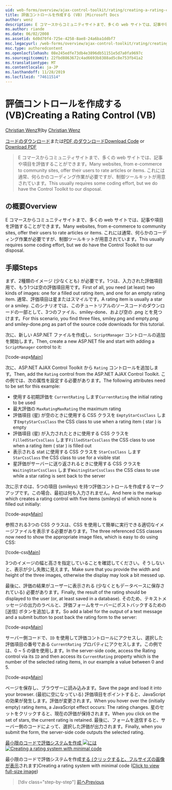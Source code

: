 ```yaml
---
uid: web-forms/overview/ajax-control-toolkit/rating/creating-a-rating-control-vb
title: 評価コントロールを作成する (VB) |Microsoft Docs
author: wenz
description: E コマースからコミュニティサイトまで、多くの web サイトでは、記事や項目を評価することができます。 これには通常、いくつかのコーディング作業が必要ですが、
ms.author: riande
ms.date: 06/02/2008
ms.assetid: 6d0d70f4-725e-4258-8ae8-24a6ba1ddbf7
msc.legacyurl: /web-forms/overview/ajax-control-toolkit/rating/creating-a-rating-control-vb
msc.type: authoredcontent
ms.openlocfilehash: 08e245edfe73db4e3896db51151e5d7a0fa9697c
ms.sourcegitcommit: 22fbd8863672c4ad6693b8388ad5c8e753fb41a2
ms.translationtype: MT
ms.contentlocale: ja-JP
ms.lasthandoff: 11/28/2019
ms.locfileid: "74611514"
---
```

# <a name="creating-a-rating-control-vb"></a><span data-ttu-id="69c3b-104">評価コントロールを作成する (VB)</span><span class="sxs-lookup"><span data-stu-id="69c3b-104">Creating a Rating Control (VB)</span></span>

<span data-ttu-id="69c3b-105">[Christian Wenz](https://github.com/wenz)別</span><span class="sxs-lookup"><span data-stu-id="69c3b-105">by [Christian Wenz](https://github.com/wenz)</span></span>

<span data-ttu-id="69c3b-106">[コードのダウンロード](https://download.microsoft.com/download/9/3/f/93f8daea-bebd-4821-833b-95205389c7d0/rating0.vb.zip)または[PDF のダウンロード](https://download.microsoft.com/download/2/d/c/2dc10e34-6983-41d4-9c08-f78f5387d32b/rating0VB.pdf)</span><span class="sxs-lookup"><span data-stu-id="69c3b-106">[Download Code](https://download.microsoft.com/download/9/3/f/93f8daea-bebd-4821-833b-95205389c7d0/rating0.vb.zip) or [Download PDF](https://download.microsoft.com/download/2/d/c/2dc10e34-6983-41d4-9c08-f78f5387d32b/rating0VB.pdf)</span></span>

> <span data-ttu-id="69c3b-107">E コマースからコミュニティサイトまで、多くの web サイトでは、記事や項目を評価することができます。</span><span class="sxs-lookup"><span data-stu-id="69c3b-107">Many websites, from e-commerce to community sites, offer their users to rate articles or items.</span></span> <span data-ttu-id="69c3b-108">これには通常、何らかのコーディング作業が必要ですが、制御ツールキットが用意されています。</span><span class="sxs-lookup"><span data-stu-id="69c3b-108">This usually requires some coding effort, but we do have the Control Toolkit to our disposal.</span></span>

## <a name="overview"></a><span data-ttu-id="69c3b-109">の概要</span><span class="sxs-lookup"><span data-stu-id="69c3b-109">Overview</span></span>

<span data-ttu-id="69c3b-110">E コマースからコミュニティサイトまで、多くの web サイトでは、記事や項目を評価することができます。</span><span class="sxs-lookup"><span data-stu-id="69c3b-110">Many websites, from e-commerce to community sites, offer their users to rate articles or items.</span></span> <span data-ttu-id="69c3b-111">これには通常、何らかのコーディング作業が必要ですが、制御ツールキットが用意されています。</span><span class="sxs-lookup"><span data-stu-id="69c3b-111">This usually requires some coding effort, but we do have the Control Toolkit to our disposal.</span></span>

## <a name="steps"></a><span data-ttu-id="69c3b-112">手順</span><span class="sxs-lookup"><span data-stu-id="69c3b-112">Steps</span></span>

<span data-ttu-id="69c3b-113">まず、2種類のイメージ (少なくとも) が必要です。1つは、入力された評価項目用で、もう1つは空の評価項目用です。</span><span class="sxs-lookup"><span data-stu-id="69c3b-113">First of all, you need (at least) two kinds of images: one for a filled out rating item, and one for an empty rating item.</span></span> <span data-ttu-id="69c3b-114">通常、評価項目は星またはスマイルです。</span><span class="sxs-lookup"><span data-stu-id="69c3b-114">A rating item is usually a star or a smiley.</span></span> <span data-ttu-id="69c3b-115">このシナリオでは、このチュートリアルのソースコードのダウンロードの一部として、3つのファイル、smiley-done、および空の .png とを見つけます。</span><span class="sxs-lookup"><span data-stu-id="69c3b-115">For this scenario, you find three files, smiley.png and empty.png and smiley-done.png as part of the source code downloads for this tutorial.</span></span>

<span data-ttu-id="69c3b-116">次に、新しい ASP.NET ファイルを作成し、`ScriptManager` コントロールの追加を開始します。</span><span class="sxs-lookup"><span data-stu-id="69c3b-116">Then, create a new ASP.NET file and start with adding a `ScriptManager` control to it:</span></span>

[!code-aspx[Main](creating-a-rating-control-vb/samples/sample1.aspx)]

<span data-ttu-id="69c3b-117">次に、ASP.NET AJAX Control Toolkit から `Rating` コントロールを追加します。</span><span class="sxs-lookup"><span data-stu-id="69c3b-117">Then, add the `Rating` control from the ASP.NET AJAX Control Toolkit.</span></span> <span data-ttu-id="69c3b-118">この例では、次の属性を設定する必要があります。</span><span class="sxs-lookup"><span data-stu-id="69c3b-118">The following attributes need to be set for this example:</span></span>

- <span data-ttu-id="69c3b-119">使用する初期評価を `CurrentRating` します</span><span class="sxs-lookup"><span data-stu-id="69c3b-119">`CurrentRating` the initial rating to be used</span></span>
- <span data-ttu-id="69c3b-120">最大評価の `MaxRating`</span><span class="sxs-lookup"><span data-stu-id="69c3b-120">`MaxRating` the maximum rating</span></span>
- <span data-ttu-id="69c3b-121">評価項目 (星) が空のときに使用する CSS クラスを `EmptyStarCssClass` します</span><span class="sxs-lookup"><span data-stu-id="69c3b-121">`EmptyStarCssClass` the CSS class to use when a rating item ( star ) is empty</span></span>
- <span data-ttu-id="69c3b-122">評価項目 (星) が入力されたときに使用する CSS クラスを `FilledStarCssClass` します</span><span class="sxs-lookup"><span data-stu-id="69c3b-122">`FilledStarCssClass` the CSS class to use when a rating item ( star ) is filled out</span></span>
- <span data-ttu-id="69c3b-123">表示される stat に使用する CSS クラスを `StarCssClass` します</span><span class="sxs-lookup"><span data-stu-id="69c3b-123">`StarCssClass` the CSS class to use for a visible stat</span></span>
- <span data-ttu-id="69c3b-124">星評価がサーバーに送り返されるときに使用する CSS クラスを `WaitingStarCssClass` します</span><span class="sxs-lookup"><span data-stu-id="69c3b-124">`WaitingStarCssClass` the CSS class to use while a star rating is sent back to the server</span></span>

<span data-ttu-id="69c3b-125">次に示すのは、5つの項目 (smileys) を持つ評価コントロールを作成するマークアップです。この場合、最初は何も入力されません。</span><span class="sxs-lookup"><span data-stu-id="69c3b-125">And here is the markup which creates a rating control with five items (smileys) of which none is filled out initially:</span></span>

[!code-aspx[Main](creating-a-rating-control-vb/samples/sample2.aspx)]

<span data-ttu-id="69c3b-126">参照される3つの CSS クラスは、CSS を使用して簡単に実行できる適切なイメージファイルを表示する必要があります。</span><span class="sxs-lookup"><span data-stu-id="69c3b-126">The three referenced CSS classes now need to show the appropriate image files, which is easy to do using CSS:</span></span>

[!code-css[Main](creating-a-rating-control-vb/samples/sample3.css)]

<span data-ttu-id="69c3b-127">3つのイメージの幅と高さを指定していることを確認してください。そうしないと、表示が少し失敗に見えます。</span><span class="sxs-lookup"><span data-stu-id="69c3b-127">Make sure that you provide the width and height of the three images, otherwise the display may look a bit messed up.</span></span>

<span data-ttu-id="69c3b-128">最後に、評価の結果がユーザーに表示される (少なくともデータベースに保存されている) 必要があります。</span><span class="sxs-lookup"><span data-stu-id="69c3b-128">Finally, the result of the rating should be displayed to the user (or, at least saved in a database).</span></span> <span data-ttu-id="69c3b-129">そのため、テキストメッセージの出力のラベルと、評価フォームをサーバーにポストバックするための [送信] ボタンを追加します。</span><span class="sxs-lookup"><span data-stu-id="69c3b-129">So add a label for the output of a text message and a submit button to post back the rating form to the server:</span></span>

[!code-aspx[Main](creating-a-rating-control-vb/samples/sample4.aspx)]

<span data-ttu-id="69c3b-130">サーバー側コードで、`ID` を使用して評価コントロールにアクセスし、選択した評価項目の番号である `CurrentRating` プロパティにアクセスします。この例では、0 ~ 5 の値を使用します。</span><span class="sxs-lookup"><span data-stu-id="69c3b-130">In the server-side code, access the Rating control via its `ID` and then access its `CurrentRating` property which is the number of the selected rating items, in our example a value between 0 and 5.</span></span>

[!code-aspx[Main](creating-a-rating-control-vb/samples/sample5.aspx)]

<span data-ttu-id="69c3b-131">ページを保存し、ブラウザーに読み込みます。</span><span class="sxs-lookup"><span data-stu-id="69c3b-131">Save the page and load it into your browser.</span></span> <span data-ttu-id="69c3b-132">(最初に空になっている) 評価項目をポイントすると、JavaScript の効果が発生します。評価が変更されます。</span><span class="sxs-lookup"><span data-stu-id="69c3b-132">When you hover over the (initially empty) rating items, a JavaScript effect occurs: The rating changes.</span></span> <span data-ttu-id="69c3b-133">星のセットをクリックすると、現在の評価が保持されます。</span><span class="sxs-lookup"><span data-stu-id="69c3b-133">When you click on the set of stars, the current rating is retained.</span></span> <span data-ttu-id="69c3b-134">最後に、フォームを送信すると、サーバー側のコードによって、選択した評価が出力されます。</span><span class="sxs-lookup"><span data-stu-id="69c3b-134">Finally, when you submit the form, the server-side code outputs the selected rating.</span></span>

<span data-ttu-id="69c3b-135">[最小限のコードで評価システムを作成 ![には](creating-a-rating-control-vb/_static/image2.png)](creating-a-rating-control-vb/_static/image1.png)</span><span class="sxs-lookup"><span data-stu-id="69c3b-135">[![Creating a rating system with minimal code](creating-a-rating-control-vb/_static/image2.png)](creating-a-rating-control-vb/_static/image1.png)</span></span>

<span data-ttu-id="69c3b-136">最小限のコードで評価システムを作成[する (クリックすると、フルサイズの画像が表示](creating-a-rating-control-vb/_static/image3.png)されます)</span><span class="sxs-lookup"><span data-stu-id="69c3b-136">Creating a rating system with minimal code ([Click to view full-size image](creating-a-rating-control-vb/_static/image3.png))</span></span>

> [!div class="step-by-step"]
> [<span data-ttu-id="69c3b-137">前へ</span><span class="sxs-lookup"><span data-stu-id="69c3b-137">Previous</span></span>](creating-a-rating-control-cs.md)
